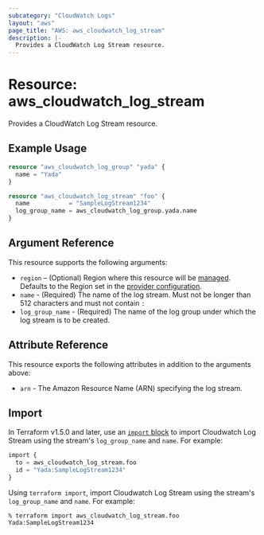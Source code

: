 ```yaml
---
subcategory: "CloudWatch Logs"
layout: "aws"
page_title: "AWS: aws_cloudwatch_log_stream"
description: |-
  Provides a CloudWatch Log Stream resource.
---
```


# Resource: aws_cloudwatch_log_stream

Provides a CloudWatch Log Stream resource.

## Example Usage

```terraform
resource "aws_cloudwatch_log_group" "yada" {
  name = "Yada"
}

resource "aws_cloudwatch_log_stream" "foo" {
  name           = "SampleLogStream1234"
  log_group_name = aws_cloudwatch_log_group.yada.name
}
```

## Argument Reference

This resource supports the following arguments:

* `region` – (Optional) Region where this resource will be [managed](https://docs.aws.amazon.com/general/latest/gr/rande.html#regional-endpoints). Defaults to the Region set in the [provider configuration](https://registry.terraform.io/providers/hashicorp/aws/latest/docs#aws-configuration-reference).
* `name` - (Required) The name of the log stream. Must not be longer than 512 characters and must not contain `:`
* `log_group_name` - (Required) The name of the log group under which the log stream is to be created.

## Attribute Reference

This resource exports the following attributes in addition to the arguments above:

* `arn` - The Amazon Resource Name (ARN) specifying the log stream.

## Import

In Terraform v1.5.0 and later, use an [`import` block](https://developer.hashicorp.com/terraform/language/import) to import Cloudwatch Log Stream using the stream's `log_group_name` and `name`. For example:

```terraform
import {
  to = aws_cloudwatch_log_stream.foo
  id = "Yada:SampleLogStream1234"
}
```

Using `terraform import`, import Cloudwatch Log Stream using the stream's `log_group_name` and `name`. For example:

```console
% terraform import aws_cloudwatch_log_stream.foo Yada:SampleLogStream1234
```
